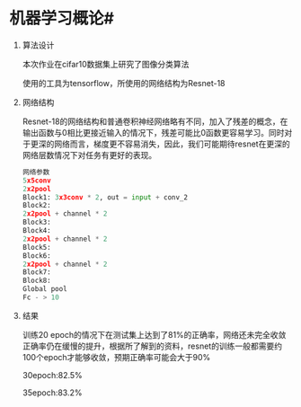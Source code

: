 # 机器学习概论#

1. 算法设计

   本次作业在cifar10数据集上研究了图像分类算法

   使用的工具为tensorflow，所使用的网络结构为Resnet-18

2. 网络结构

   Resnet-18的网络结构和普通卷积神经网络略有不同，加入了残差的概念，在输出函数与0相比更接近输入的情况下，残差可能比0函数更容易学习。同时对于更深的网络而言，梯度更不容易消失，因此，我们可能期待resnet在更深的网络层数情况下对任务有更好的表现。

   ```python
   网络参数
   5x5conv
   2x2pool
   Block1: 3x3conv * 2, out = input + conv_2
   Block2:
   2x2pool + channel * 2
   Block3:
   Block4:
   2x2pool + channel * 2
   Block5:
   Block6:
   2x2pool + channel * 2
   Block7:
   Block8:
   Global pool
   Fc - > 10
   ```

3. 结果

   训练20 epoch的情况下在测试集上达到了81%的正确率，网络还未完全收敛正确率仍在缓慢的提升，根据所了解到的资料，resnet的训练一般都需要约100个epoch才能够收敛，预期正确率可能会大于90%

   30epoch:82.5%

   35epoch:83.2%